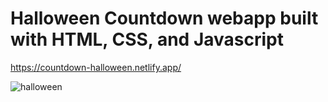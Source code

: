 # Halloween Countdown webapp built with HTML, CSS, and Javascript


https://countdown-halloween.netlify.app/



![halloween](https://user-images.githubusercontent.com/24884380/193155818-67036529-dddf-4bea-adfb-44afaa2d4a20.jpg)

